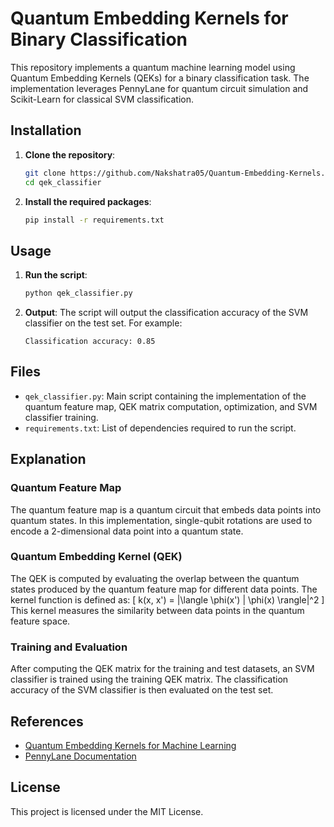 # Quantum Embedding Kernels for Binary Classification

This repository implements a quantum machine learning model using Quantum Embedding Kernels (QEKs) for a binary classification task. The implementation leverages PennyLane for quantum circuit simulation and Scikit-Learn for classical SVM classification.

## Installation

1. **Clone the repository**:
    ```bash
    git clone https://github.com/Nakshatra05/Quantum-Embedding-Kernels.git
    cd qek_classifier
    ```

2. **Install the required packages**:
    ```bash
    pip install -r requirements.txt
    ```

## Usage

1. **Run the script**:
    ```bash
    python qek_classifier.py
    ```

2. **Output**:
    The script will output the classification accuracy of the SVM classifier on the test set. For example:
    ```
    Classification accuracy: 0.85
    ```

## Files

- `qek_classifier.py`: Main script containing the implementation of the quantum feature map, QEK matrix computation, optimization, and SVM classifier training.
- `requirements.txt`: List of dependencies required to run the script.

## Explanation

### Quantum Feature Map
The quantum feature map is a quantum circuit that embeds data points into quantum states. In this implementation, single-qubit rotations are used to encode a 2-dimensional data point into a quantum state.

### Quantum Embedding Kernel (QEK)
The QEK is computed by evaluating the overlap between the quantum states produced by the quantum feature map for different data points. The kernel function is defined as:
\[ k(x, x') = |\langle \phi(x') | \phi(x) \rangle|^2 \]
This kernel measures the similarity between data points in the quantum feature space.

### Training and Evaluation
After computing the QEK matrix for the training and test datasets, an SVM classifier is trained using the training QEK matrix. The classification accuracy of the SVM classifier is then evaluated on the test set.

## References

- [Quantum Embedding Kernels for Machine Learning](https://arxiv.org/pdf/2105.02276)
- [PennyLane Documentation](https://pennylane.ai/qml/demos/tutorial_kernels_module/)

## License

This project is licensed under the MIT License.
